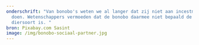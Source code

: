 ```yaml
---
onderschrift: "Van bonobo's weten we al langer dat zij niet aan incestmijding
  doen. Wetenschappers vermoeden dat de bonobo daarmee niet bepaald de enige
  diersoort is. "
bron: Pixabay.com Sasint
image: /img/bonobo-sociaal-partner.jpg
---
```


